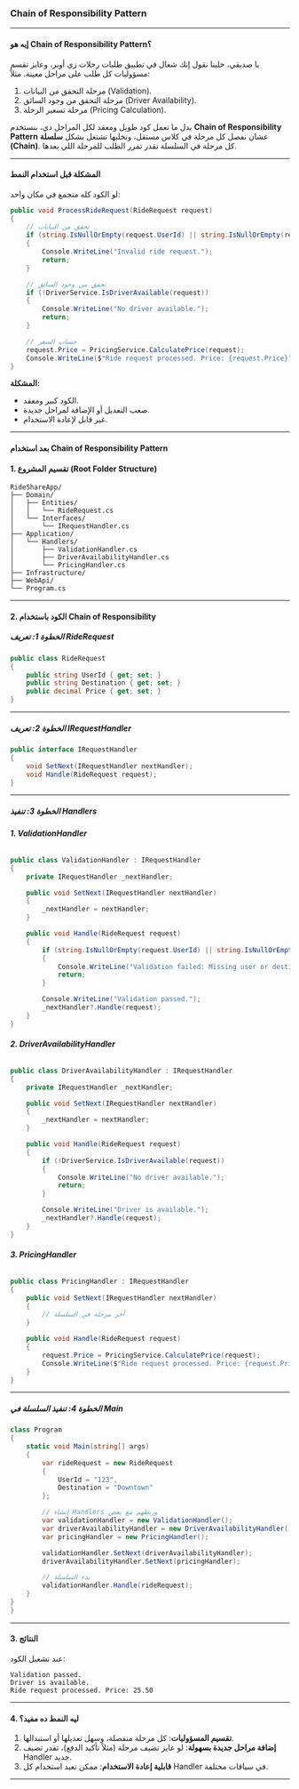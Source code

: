 ﻿### Chain of Responsibility Pattern 

----------

#### **إيه هو Chain of Responsibility Pattern؟**

يا صديقي، خلينا نقول إنك شغال في تطبيق طلبات رحلات زي أوبر، وعايز تقسم مسؤوليات كل طلب على مراحل معينة. مثلاً:

1.  مرحلة التحقق من البيانات (Validation).
2.  مرحلة التحقق من وجود السائق (Driver Availability).
3.  مرحلة تسعير الرحلة (Pricing Calculation).

بدل ما تعمل كود طويل ومعقد لكل المراحل دي، بنستخدم **Chain of Responsibility Pattern** عشان نفصل كل مرحلة في كلاس مستقل، ونخليها تشتغل بشكل **سلسلة (Chain)**. كل مرحلة في السلسلة تقدر تمرر الطلب للمرحلة اللي بعدها.

----------

#### **المشكلة قبل استخدام النمط**

لو الكود كله متجمع في مكان واحد:

```csharp
public void ProcessRideRequest(RideRequest request)
{
    // تحقق من البيانات
    if (string.IsNullOrEmpty(request.UserId) || string.IsNullOrEmpty(request.Destination))
    {
        Console.WriteLine("Invalid ride request.");
        return;
    }

    // تحقق من وجود السائق
    if (!DriverService.IsDriverAvailable(request))
    {
        Console.WriteLine("No driver available.");
        return;
    }

    // حساب السعر
    request.Price = PricingService.CalculatePrice(request);
    Console.WriteLine($"Ride request processed. Price: {request.Price}");
}

```

**المشكلة:**

-   الكود كبير ومعقد.
-   صعب التعديل أو الإضافة لمراحل جديدة.
-   غير قابل لإعادة الاستخدام.

----------

#### **بعد استخدام Chain of Responsibility Pattern**

#### **1. تقسيم المشروع (Root Folder Structure)**

```
RideShareApp/
├── Domain/
│   ├── Entities/
│   │   └── RideRequest.cs
│   └── Interfaces/
│       └── IRequestHandler.cs
├── Application/
│   └── Handlers/
│       ├── ValidationHandler.cs
│       ├── DriverAvailabilityHandler.cs
│       └── PricingHandler.cs
├── Infrastructure/
├── WebApi/
└── Program.cs

```

----------

#### **2. الكود باستخدام Chain of Responsibility**

##### **الخطوة 1: تعريف RideRequest**

```csharp
public class RideRequest
{
    public string UserId { get; set; }
    public string Destination { get; set; }
    public decimal Price { get; set; }
}

```

----------

##### **الخطوة 2: تعريف IRequestHandler**

```csharp
public interface IRequestHandler
{
    void SetNext(IRequestHandler nextHandler);
    void Handle(RideRequest request);
}

```

----------

##### **الخطوة 3: تنفيذ Handlers**

###### **1. ValidationHandler**

```csharp
public class ValidationHandler : IRequestHandler
{
    private IRequestHandler _nextHandler;

    public void SetNext(IRequestHandler nextHandler)
    {
        _nextHandler = nextHandler;
    }

    public void Handle(RideRequest request)
    {
        if (string.IsNullOrEmpty(request.UserId) || string.IsNullOrEmpty(request.Destination))
        {
            Console.WriteLine("Validation failed: Missing user or destination.");
            return;
        }

        Console.WriteLine("Validation passed.");
        _nextHandler?.Handle(request);
    }
}

```

###### **2. DriverAvailabilityHandler**

```csharp
public class DriverAvailabilityHandler : IRequestHandler
{
    private IRequestHandler _nextHandler;

    public void SetNext(IRequestHandler nextHandler)
    {
        _nextHandler = nextHandler;
    }

    public void Handle(RideRequest request)
    {
        if (!DriverService.IsDriverAvailable(request))
        {
            Console.WriteLine("No driver available.");
            return;
        }

        Console.WriteLine("Driver is available.");
        _nextHandler?.Handle(request);
    }
}

```

###### **3. PricingHandler**

```csharp
public class PricingHandler : IRequestHandler
{
    public void SetNext(IRequestHandler nextHandler)
    {
        // آخر مرحلة في السلسلة
    }

    public void Handle(RideRequest request)
    {
        request.Price = PricingService.CalculatePrice(request);
        Console.WriteLine($"Ride request processed. Price: {request.Price}");
    }
}

```

----------

##### **الخطوة 4: تنفيذ السلسلة في Main**

```csharp
class Program
{
    static void Main(string[] args)
    {
        var rideRequest = new RideRequest
        {
            UserId = "123",
            Destination = "Downtown"
        };

        // إنشاء Handlers وربطهم مع بعض
        var validationHandler = new ValidationHandler();
        var driverAvailabilityHandler = new DriverAvailabilityHandler();
        var pricingHandler = new PricingHandler();

        validationHandler.SetNext(driverAvailabilityHandler);
        driverAvailabilityHandler.SetNext(pricingHandler);

        // بدء السلسلة
        validationHandler.Handle(rideRequest);
    }
}
}

```

----------

#### **3. النتائج**

عند تشغيل الكود:

```plaintext
Validation passed.
Driver is available.
Ride request processed. Price: 25.50

```

----------

#### **4. ليه النمط ده مفيد؟**

1.  **تقسيم المسؤوليات**: كل مرحلة منفصلة، وسهل تعديلها أو استبدالها.
2.  **إضافة مراحل جديدة بسهولة**: لو عايز تضيف مرحلة (مثلاً تأكيد الدفع)، تقدر تضيف Handler جديد.
3.  **قابلية إعادة الاستخدام**: ممكن تعيد استخدام كل Handler في سياقات مختلفة.

----------


